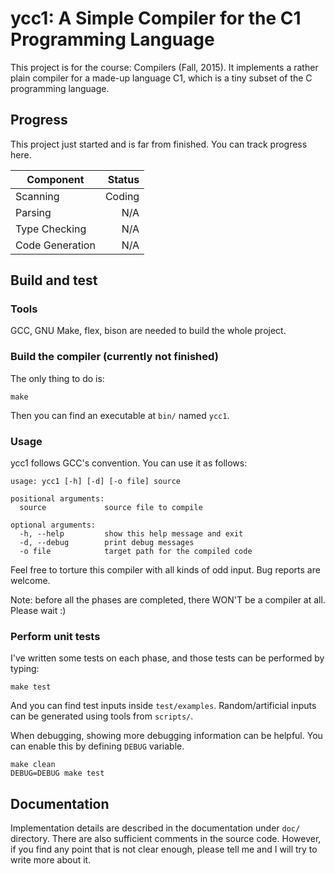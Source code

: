 ycc1: A Simple Compiler for the C1 Programming Language
=====

This project is for the course: Compilers (Fall, 2015). It implements
a rather plain compiler for a made-up language C1, which is a tiny
subset of the C programming language.

## Progress

This project just started and is far from finished. You can track
progress here.

|Component      |Status|
|---------------|-----:|
|Scanning       |Coding|
|Parsing        |N/A   |
|Type Checking  |N/A   |
|Code Generation|N/A   |

## Build and test

### Tools

GCC, GNU Make, flex, bison are needed to build the whole project.

### Build the compiler (currently not finished)

The only thing to do is:

    make

Then you can find an executable at `bin/` named `ycc1`.

### Usage

ycc1 follows GCC's convention. You can use it as follows:

```
usage: ycc1 [-h] [-d] [-o file] source

positional arguments:
  source             source file to compile

optional arguments:
  -h, --help         show this help message and exit
  -d, --debug        print debug messages
  -o file            target path for the compiled code
```

Feel free to torture this compiler with all kinds of odd input. Bug
reports are welcome.

Note: before all the phases are completed, there WON'T be a compiler
at all. Please wait :)

### Perform unit tests

I've written some tests on each phase, and those tests can be
performed by typing:

    make test

And you can find test inputs inside `test/examples`. Random/artificial
inputs can be generated using tools from `scripts/`.

When debugging, showing more debugging information can be helpful. You
can enable this by defining `DEBUG` variable.

    make clean
    DEBUG=DEBUG make test

## Documentation

Implementation details are described in the documentation under `doc/`
directory. There are also sufficient comments in the source
code. However, if you find any point that is not clear enough, please
tell me and I will try to write more about it.
